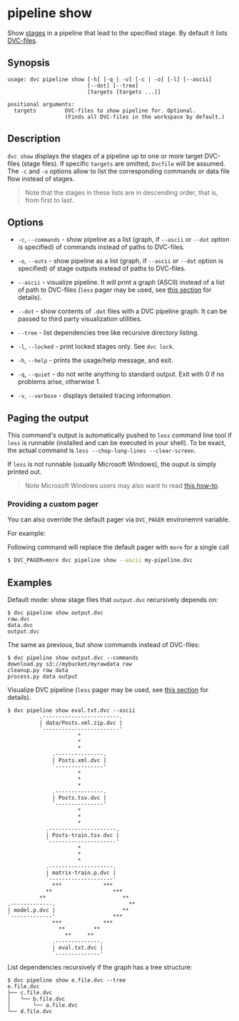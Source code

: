 # pipeline show

Show [stages](/doc/command-reference/run) in a pipeline that lead to the
specified stage. By default it lists
[DVC-files](/doc/user-guide/dvc-file-format).

## Synopsis

```usage
usage: dvc pipeline show [-h] [-q | -v] [-c | -o] [-l] [--ascii]
                         [--dot] [--tree]
                         [targets [targets ...]]

positional arguments:
  targets         DVC-files to show pipeline for. Optional.
                  (Finds all DVC-files in the workspace by default.)
```

## Description

`dvc show` displays the stages of a pipeline up to one or more target DVC-files
(stage files). If specific `targets` are omitted, `Dvcfile` will be assumed. The
`-c` and `-o` options allow to list the corresponding commands or data file flow
instead of stages.

> Note that the stages in these lists are in descending order, that is, from
> first to last.

## Options

- `-c`, `--commands` - show pipeline as a list (graph, if `--ascii` or `--dot`
  option is specified) of commands instead of paths to DVC-files.

- `-o`, `--outs` - show pipeline as a list (graph, if `--ascii` or `--dot`
  option is specified) of stage outputs instead of paths to DVC-files.

- `--ascii` - visualize pipeline. It will print a graph (ASCII) instead of a
  list of path to DVC-files (`less` pager may be used, see
  [this section](/doc/command-reference/pipeline/show#paging-the-output) for
  details).

- `--dot` - show contents of `.dot` files with a DVC pipeline graph. It can be
  passed to third party visualization utilities.

- `--tree` - list dependencies tree like recursive directory listing.

- `-l`, `--locked` - print locked stages only. See `dvc lock`.

- `-h`, `--help` - prints the usage/help message, and exit.

- `-q`, `--quiet` - do not write anything to standard output. Exit with 0 if no
  problems arise, otherwise 1.

- `-v`, `--verbose` - displays detailed tracing information.

## Paging the output

This command's output is automatically pushed to `less` command line tool if
`less` is runnable (installed and can be executed in your shell). To be exact,
the actual command is `less --chop-long-lines --clear-screen`.

If `less` is not runnable (usually Microsoft Windows), the ouput is simply
printed out.

> Note Microsoft Windows users may also want to read
> [this how-to](/doc/user-guide/running-dvc-on-windows#enabling-paging-with-less).

### Providing a custom pager

You can also override the default pager via `DVC_PAGER` environemnt variable.

For example:

Following command will replace the default pager with `more` for a single call

```bash
$ DVC_PAGER=more dvc pipeline show --ascii my-pipeline.dvc
```

## Examples

Default mode: show stage files that `output.dvc` recursively depends on:

```dvc
$ dvc pipeline show output.dvc
raw.dvc
data.dvc
output.dvc
```

The same as previous, but show commands instead of DVC-files:

```dvc
$ dvc pipeline show output.dvc --commands
download.py s3://mybucket/myrawdata raw
cleanup.py raw data
process.py data output
```

Visualize DVC pipeline (`less` pager may be used, see
[this section](/doc/command-reference/pipeline/show#paging-the-output) for
details).

```dvc
$ dvc pipeline show eval.txt.dvc --ascii
          .------------------------.
          | data/Posts.xml.zip.dvc |
          `------------------------'
                      *
                      *
                      *
              .---------------.
              | Posts.xml.dvc |
              `---------------'
                      *
                      *
                      *
              .---------------.
              | Posts.tsv.dvc |
              `---------------'
                      *
                      *
                      *
            .---------------------.
            | Posts-train.tsv.dvc |
            `---------------------'
                      *
                      *
                      *
            .--------------------.
            | matrix-train.p.dvc |
            `--------------------'
              ***             ***
            **                   ***
          **                        **
.-------------.                       **
| model.p.dvc |                     **
`-------------'                  ***
              ***             ***
                **         **
                  **     **
              .--------------.
              | eval.txt.dvc |
              `--------------'
```

List dependencies recursively if the graph has a tree structure:

```dvc
$ dvc pipeline show e.file.dvc --tree
e.file.dvc
├── c.file.dvc
│   └── b.file.dvc
│       └── a.file.dvc
└── d.file.dvc
```
